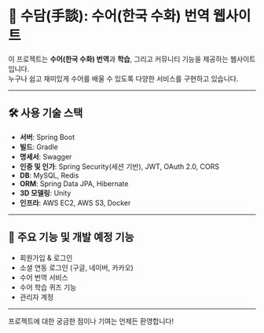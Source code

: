 # 🚀 수담(手談): 수어(한국 수화) 번역 웹사이트

이 프로젝트는 **수어(한국 수화) 번역**과 **학습**, 그리고 커뮤니티 기능을 제공하는 웹사이트입니다.  
누구나 쉽고 재미있게 수어를 배울 수 있도록 다양한 서비스를 구현하고 있습니다.

---

## 🛠️ 사용 기술 스택

- **서버**: Spring Boot
- **빌드**: Gradle
- **명세서**: Swagger
- **인증 및 인가**: Spring Security(세션 기반), JWT, OAuth 2.0, CORS
- **DB**: MySQL, Redis
- **ORM**: Spring Data JPA, Hibernate  
- **3D 모델링**: Unity
- **인프라**: AWS EC2, AWS S3, Docker

---

## 🌟 주요 기능 및 개발 예정 기능

- 회원가입 & 로그인
- 소셜 연동 로그인 (구글, 네이버, 카카오)
- 수어 번역 서비스
- 수어 학습 퀴즈 기능
- 관리자 계정

---

프로젝트에 대한 궁금한 점이나 기여는 언제든 환영합니다!
